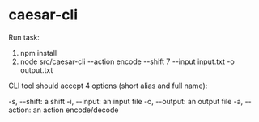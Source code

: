 # caesar-cli

Run task:

1. npm install
2. node src/caesar-cli --action encode --shift 7 --input input.txt -o output.txt 

CLI tool should accept 4 options (short alias and full name):

-s, --shift: a shift
-i, --input: an input file
-o, --output: an output file
-a, --action: an action encode/decode
